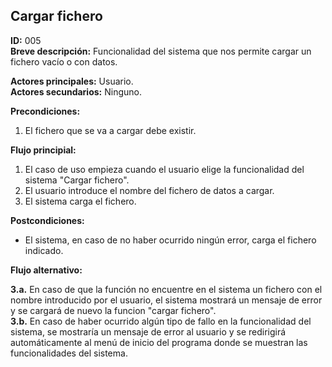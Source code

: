 ## Cargar fichero

**ID:** 005  
**Breve descripción:** Funcionalidad del sistema que nos permite cargar un fichero vacío o con datos.  


**Actores principales:** Usuario.  
**Actores secundarios:** Ninguno.  

**Precondiciones:**  

1. El fichero que se va a cargar debe existir. 



**Flujo principial:**  

1. El caso de uso empieza cuando el usuario elige la funcionalidad del sistema "Cargar fichero".  
2. El usuario introduce el nombre del fichero de datos a cargar.  
3. El sistema carga el fichero.  


**Postcondiciones:**  

* El sistema, en caso de no haber ocurrido ningún error, carga el fichero indicado.  


**Flujo alternativo:**  

**3.a.** En caso de que la función no encuentre en el sistema un fichero con el nombre introducido por el usuario, el sistema mostrará un mensaje de error y se cargará de nuevo la funcion "cargar fichero".  
**3.b.** En caso de haber ocurrido algún tipo de fallo en la funcionalidad del sistema, se mostraría un mensaje de error al usuario y se redirigirá automáticamente al menú de inicio del programa donde se muestran las funcionalidades del sistema.
